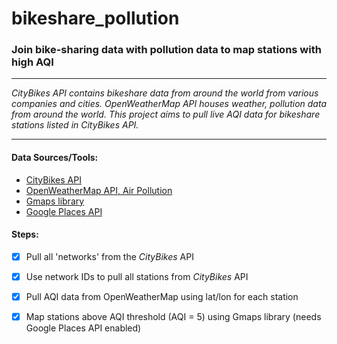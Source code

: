 # bikeshare_pollution

### Join bike-sharing data with pollution data to map stations with high AQI

---

*CityBikes API contains bikeshare data from around the world from various companies and cities. OpenWeatherMap API houses weather, pollution data from around the world. This project aims to pull live AQI data for bikeshare stations listed in CityBikes API.*

---

#### Data Sources/Tools:
* [CityBikes API](https://api.citybik.es/v2/)
* [OpenWeatherMap API, Air Pollution](https://openweathermap.org/api/air-pollution)
* [Gmaps library](https://jupyter-gmaps.readthedocs.io/en/latest/)
* [Google Places API](https://developers.google.com/maps/documentation/places/web-service)

#### Steps:
- [x] Pull all 'networks' from the *CityBikes* API
- [x] Use network IDs to pull all stations from *CityBikes* API
- [x] Pull AQI data from OpenWeatherMap using lat/lon for each station
- [x] Map stations above AQI threshold (AQI = 5) using Gmaps library (needs Google Places API enabled)

